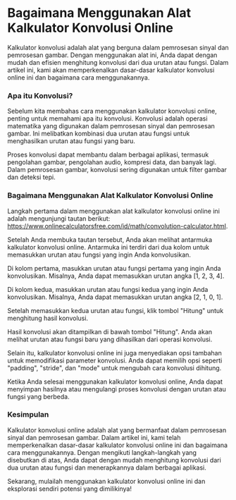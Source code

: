 Bagaimana Menggunakan Alat Kalkulator Konvolusi Online
======================================================

Kalkulator konvolusi adalah alat yang berguna dalam pemrosesan sinyal dan pemrosesan gambar. Dengan menggunakan alat ini, Anda dapat dengan mudah dan efisien menghitung konvolusi dari dua urutan atau fungsi. Dalam artikel ini, kami akan memperkenalkan dasar-dasar kalkulator konvolusi online ini dan bagaimana cara menggunakannya.

### Apa itu Konvolusi?

Sebelum kita membahas cara menggunakan kalkulator konvolusi online, penting untuk memahami apa itu konvolusi. Konvolusi adalah operasi matematika yang digunakan dalam pemrosesan sinyal dan pemrosesan gambar. Ini melibatkan kombinasi dua urutan atau fungsi untuk menghasilkan urutan atau fungsi yang baru.

Proses konvolusi dapat membantu dalam berbagai aplikasi, termasuk pengolahan gambar, pengolahan audio, kompresi data, dan banyak lagi. Dalam pemrosesan gambar, konvolusi sering digunakan untuk filter gambar dan deteksi tepi.

### Bagaimana Menggunakan Alat Kalkulator Konvolusi Online

Langkah pertama dalam menggunakan alat kalkulator konvolusi online ini adalah mengunjungi tautan berikut: <https://www.onlinecalculatorsfree.com/id/math/convolution-calculator.html>.

Setelah Anda membuka tautan tersebut, Anda akan melihat antarmuka kalkulator konvolusi online. Antarmuka ini terdiri dari dua kolom untuk memasukkan urutan atau fungsi yang ingin Anda konvolusikan.

Di kolom pertama, masukkan urutan atau fungsi pertama yang ingin Anda konvolusikan. Misalnya, Anda dapat memasukkan urutan angka \[1, 2, 3, 4\].

Di kolom kedua, masukkan urutan atau fungsi kedua yang ingin Anda konvolusikan. Misalnya, Anda dapat memasukkan urutan angka \[2, 1, 0, 1\].

Setelah memasukkan kedua urutan atau fungsi, klik tombol "Hitung" untuk menghitung hasil konvolusi.

Hasil konvolusi akan ditampilkan di bawah tombol "Hitung". Anda akan melihat urutan atau fungsi baru yang dihasilkan dari operasi konvolusi.

Selain itu, kalkulator konvolusi online ini juga menyediakan opsi tambahan untuk memodifikasi parameter konvolusi. Anda dapat memilih opsi seperti "padding", "stride", dan "mode" untuk mengubah cara konvolusi dihitung.

Ketika Anda selesai menggunakan kalkulator konvolusi online, Anda dapat menyimpan hasilnya atau mengulangi proses konvolusi dengan urutan atau fungsi yang berbeda.

### Kesimpulan

Kalkulator konvolusi online adalah alat yang bermanfaat dalam pemrosesan sinyal dan pemrosesan gambar. Dalam artikel ini, kami telah memperkenalkan dasar-dasar kalkulator konvolusi online ini dan bagaimana cara menggunakannya. Dengan mengikuti langkah-langkah yang disebutkan di atas, Anda dapat dengan mudah menghitung konvolusi dari dua urutan atau fungsi dan menerapkannya dalam berbagai aplikasi.

Sekarang, mulailah menggunakan kalkulator konvolusi online ini dan eksplorasi sendiri potensi yang dimilikinya!